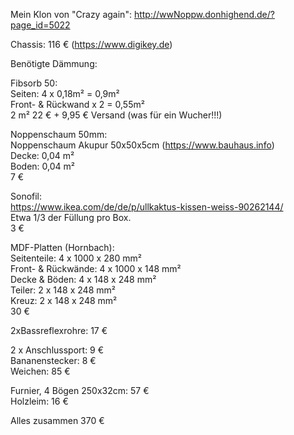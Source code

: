 Mein Klon von "Crazy again": http://wwNoppw.donhighend.de/?page_id=5022

Chassis: 116 € (https://www.digikey.de)  

Benötigte Dämmung:

Fibsorb 50:  
Seiten: 4 x 0,18m² = 0,9m²  
Front- & Rückwand x 2 = 0,55m²  
2 m² 22 € + 9,95 € Versand (was für ein Wucher!!!)  
  
Noppenschaum 50mm:  
Noppenschaum Akupur 50x50x5cm (https://www.bauhaus.info)   
Decke: 0,04 m²  
Boden: 0,04 m²  
7 €  

Sonofil:  
https://www.ikea.com/de/de/p/ullkaktus-kissen-weiss-90262144/  
Etwa 1/3 der Füllung pro Box.  
3 €  
  
MDF-Platten (Hornbach):  
Seitenteile: 4 x 1000 x 280 mm²  
Front- & Rückwände: 4 x 1000 x 148 mm²  
Decke & Böden: 4 x 148 x 248 mm²  
Teiler: 2 x 148 x 248 mm²  
Kreuz: 2 x 148 x 248 mm²  
30 €

2xBassreflexrohre: 17 €

2 x Anschlussport: 9 €  
Bananenstecker: 8 €  
Weichen: 85 €  

Furnier, 4 Bögen 250x32cm: 57 €  
Holzleim: 16 € 

Alles zusammen 370 €


